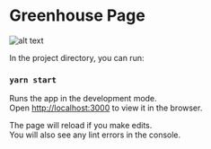 # Greenhouse Page


![alt text](https://i.ibb.co/9bK6dt5/project-cover.jpg "Logo Title Text 1")

In the project directory, you can run:

### `yarn start`

Runs the app in the development mode.<br />
Open [http://localhost:3000](http://localhost:3000) to view it in the browser.

The page will reload if you make edits.<br />
You will also see any lint errors in the console.

